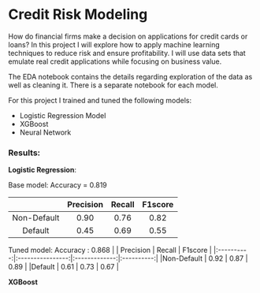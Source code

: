 # Credit Risk Modeling

How do financial firms make a decision on applications for credit cards or loans? In this project I will explore how to apply machine learning techniques to reduce risk and ensure profitability. I will use data sets that emulate real credit applications while focusing on business value.

The EDA notebook contains the details regarding exploration of the data as well as cleaning it. There is a separate notebook for each model.

For this project I trained and tuned the following models:

- Logistic Regression Model
- XGBoost
- Neural Network

### Results:

<b>Logistic Regression</b>:

Base model: 
Accuracy = 0.819
        
|   	     | Precision 	| Recall	|  F1score   |
|:----------:|:----------------:|:-------------:|:----------:|
|Non-Default |      0.90	|   	0.76    |   	0.82 | 
|Default     |      0.45	|   	0.69    |   	0.55 |

Tuned model:
Accuracy : 0.868
|   	     | Precision 	| Recall	|  F1score   |
|:----------:|:----------------:|:-------------:|:----------:|
|Non-Default |      0.92	|   	0.87    |   	0.89 | 
|Default     |      0.61	|   	0.73    |   	0.67 |

<b>XGBoost</b>





